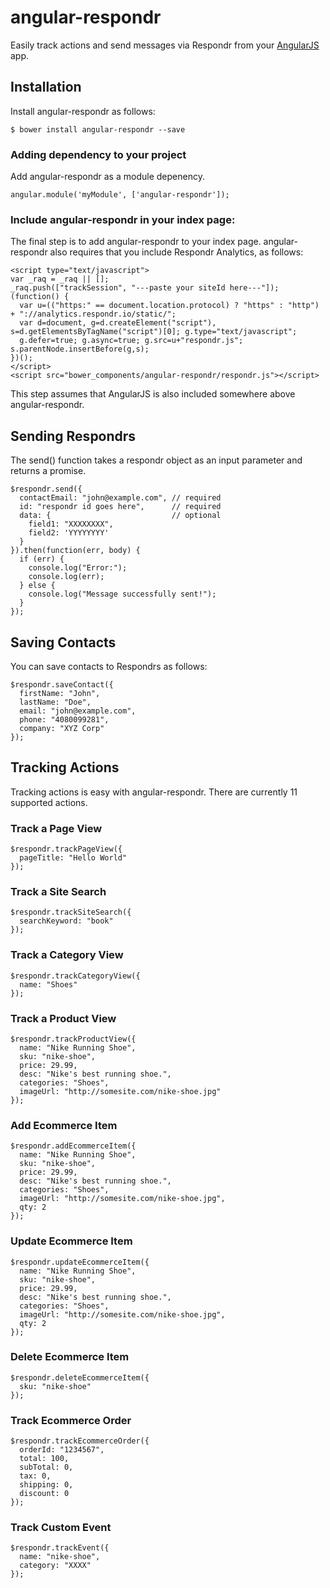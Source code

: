 # angular-respondr

Easily track actions and send messages via Respondr from your [AngularJS](https://angularjs.org/) app.

## Installation
Install angular-respondr as follows:

```
$ bower install angular-respondr --save
```

### Adding dependency to your project
Add angular-respondr as a module depenency.

```
angular.module('myModule', ['angular-respondr']);
```

### Include angular-respondr in your index page:
The final step is to add angular-respondr to your index page. angular-respondr also requires that you include Respondr Analytics, as follows:

```
<script type="text/javascript">
var _raq = _raq || [];
_raq.push(["trackSession", "---paste your siteId here---"]);
(function() {
  var u=(("https:" == document.location.protocol) ? "https" : "http") + "://analytics.respondr.io/static/";
  var d=document, g=d.createElement("script"), s=d.getElementsByTagName("script")[0]; g.type="text/javascript";
  g.defer=true; g.async=true; g.src=u+"respondr.js"; s.parentNode.insertBefore(g,s);
})();
</script>
<script src="bower_components/angular-respondr/respondr.js"></script>
```

This step assumes that AngularJS is also included somewhere above angular-respondr. 

## Sending Respondrs
The send() function takes a respondr object as an input parameter and returns a promise.

```
$respondr.send({
  contactEmail: "john@example.com", // required
  id: "respondr id goes here",      // required
  data: {                           // optional
    field1: "XXXXXXXX",
    field2: 'YYYYYYYY'
  }
}).then(function(err, body) {
  if (err) {
    console.log("Error:");
    console.log(err);
  } else {
    console.log("Message successfully sent!");
  }
});
```

## Saving Contacts
You can save contacts to Respondrs as follows:

```
$respondr.saveContact({
  firstName: "John",
  lastName: "Doe",
  email: "john@example.com",
  phone: "4080099281",
  company: "XYZ Corp"
});
```

## Tracking Actions
Tracking actions is easy with angular-respondr. There are currently 11 supported actions.

### Track a Page View

```
$respondr.trackPageView({
  pageTitle: "Hello World"
});
```

### Track a Site Search

```
$respondr.trackSiteSearch({
  searchKeyword: "book"
});
```

### Track a Category View

```
$respondr.trackCategoryView({
  name: "Shoes"
});
```

### Track a Product View

```
$respondr.trackProductView({
  name: "Nike Running Shoe",
  sku: "nike-shoe",
  price: 29.99,
  desc: "Nike's best running shoe.",
  categories: "Shoes",
  imageUrl: "http://somesite.com/nike-shoe.jpg"
});
```

### Add Ecommerce Item

```
$respondr.addEcommerceItem({
  name: "Nike Running Shoe",
  sku: "nike-shoe",
  price: 29.99,
  desc: "Nike's best running shoe.",
  categories: "Shoes",
  imageUrl: "http://somesite.com/nike-shoe.jpg",
  qty: 2
});
```

### Update Ecommerce Item

```
$respondr.updateEcommerceItem({
  name: "Nike Running Shoe",
  sku: "nike-shoe",
  price: 29.99,
  desc: "Nike's best running shoe.",
  categories: "Shoes",
  imageUrl: "http://somesite.com/nike-shoe.jpg",
  qty: 2
});
```


### Delete Ecommerce Item

```
$respondr.deleteEcommerceItem({
  sku: "nike-shoe"
});
```

### Track Ecommerce Order

```
$respondr.trackEcommerceOrder({
  orderId: "1234567",
  total: 100,
  subTotal: 0,
  tax: 0,
  shipping: 0,
  discount: 0
});
```

### Track Custom Event

```
$respondr.trackEvent({
  name: "nike-shoe",
  category: "XXXX"
});
```






